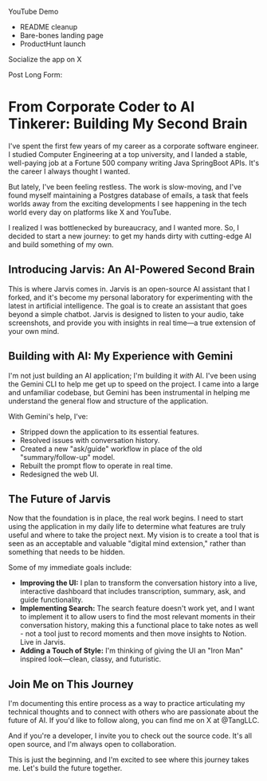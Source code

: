 YouTube Demo
* README cleanup
* Bare-bones landing page
* ProductHunt launch

Socialize the app on X

Post Long Form:


# From Corporate Coder to AI Tinkerer: Building My Second Brain

I've spent the first few years of my career as a corporate software engineer. I studied Computer Engineering at a top university, and I landed a stable, well-paying job at a Fortune 500 company writing Java SpringBoot APIs. It's the career I always thought I wanted.

But lately, I've been feeling restless. The work is slow-moving, and I've found myself maintaining a Postgres database of emails, a task that feels worlds away from the exciting developments I see happening in the tech world every day on platforms like X and YouTube.

I realized I was bottlenecked by bureaucracy, and I wanted more. So, I decided to start a new journey: to get my hands dirty with cutting-edge AI and build something of my own.

## Introducing Jarvis: An AI-Powered Second Brain

This is where Jarvis comes in. Jarvis is an open-source AI assistant that I forked, and it's become my personal laboratory for experimenting with the latest in artificial intelligence. The goal is to create an assistant that goes beyond a simple chatbot. Jarvis is designed to listen to your audio, take screenshots, and provide you with insights in real time—a true extension of your own mind.

## Building with AI: My Experience with Gemini

I'm not just building an AI application; I'm building it *with* AI. I've been using the Gemini CLI to help me get up to speed on the project. I came into a large and unfamiliar codebase, but Gemini has been instrumental in helping me understand the general flow and structure of the application.

With Gemini's help, I've:

*   Stripped down the application to its essential features.
*   Resolved issues with conversation history.
*   Created a new "ask/guide" workflow in place of the old "summary/follow-up" model.
*   Rebuilt the prompt flow to operate in real time.
*   Redesigned the web UI.

## The Future of Jarvis

Now that the foundation is in place, the real work begins. I need to start using the application in my daily life to determine what features are truly useful and where to take the project next. My vision is to create a tool that is seen as an acceptable and valuable "digital mind extension," rather than something that needs to be hidden.

Some of my immediate goals include:

*   **Improving the UI:** I plan to transform the conversation history into a live, interactive dashboard that includes transcription, summary, ask, and guide functionality.
*   **Implementing Search:** The search feature doesn't work yet, and I want to implement it to allow users to find the most relevant moments in their conversation history, making this a functional place to take notes as well - not a tool just to record moments and then move insights to Notion. Live in Jarvis.
*   **Adding a Touch of Style:** I'm thinking of giving the UI an "Iron Man" inspired look—clean, classy, and futuristic.

## Join Me on This Journey

I'm documenting this entire process as a way to practice articulating my technical thoughts and to connect with others who are passionate about the future of AI. If you'd like to follow along, you can find me on X at @TangLLC.

And if you're a developer, I invite you to check out the source code. It's all open source, and I'm always open to collaboration.

This is just the beginning, and I'm excited to see where this journey takes me. Let's build the future together.
